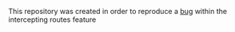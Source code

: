 This repository was created in order to reproduce a [bug](https://github.com/vercel/next.js/issues/52386) within the intercepting routes feature